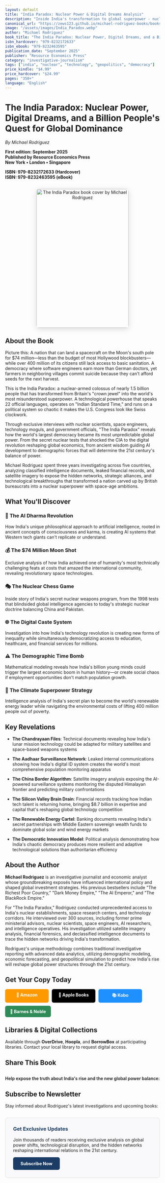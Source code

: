```yaml
---
layout: default
title: "India Paradox: Nuclear Power & Digital Dreams Analysis"
description: "Inside India's transformation to global superpower - nuclear ambitions, tech revolution, and billion-person democracy shaping world order."
canonical_url: "https://zews123.github.io/michael-rodriguez-books/books/India_Paradox"
image: "/assets/images/India_Paradox.webp"
author: "Michael Rodriguez"
book_title: "The India Paradox: Nuclear Power, Digital Dreams, and a Billion People's Quest for Global Dominance"
isbn_hardcover: "979-8232172633"
isbn_ebook: "979-8232463595"
publication_date: "September 2025"
publisher: "Resource Economics Press"
category: "investigative-journalism"
tags: ["india", "nuclear", "technology", "geopolitics", "democracy"]
price_kindle: "$4.99"
price_hardcover: "$24.99"
pages: "350+"
language: "English"
---
```


<link rel="preload" href="{{ site.baseurl }}/assets/images/India_Paradox.webp" as="image" fetchpriority="high">
<link rel="preconnect" href="https://fonts.googleapis.com" crossorigin>
<link rel="preconnect" href="https://www.amazon.com">

<style>
.book-btn{background:#1a3c65;color:#fff;padding:10px 16px;border-radius:6px;text-decoration:none;font-weight:700;display:inline-block;text-align:center;min-width:110px;border:0}.book-btn:hover{text-decoration:none;color:#fff;opacity:0.9}.book-btn-amazon{background:#ff9900}.book-btn-apple{background:#000}.book-btn-kobo{background:#1e90ff}.book-btn-bn{background:#2e8b57}.book-btn-smash{background:#ff6347}.book-buttons{display:flex;flex-wrap:wrap;gap:10px;margin-bottom:15px}@media (max-width:768px){.book-buttons{flex-direction:column}.book-btn{width:100%;margin-bottom:5px}}
</style>

# The India Paradox: Nuclear Power, Digital Dreams, and a Billion People's Quest for Global Dominance

*By Michael Rodriguez*

**First edition: September 2025**  
**Published by Resource Economics Press**  
**New York • London • Singapore**

**ISBN: 979-8232172633 (Hardcover)**  
**ISBN: 979-8232463595 (eBook)**

<div class="book-cover-container" style="text-align: center; margin: 30px 0;">
<img src="{{ site.baseurl }}/assets/images/India_Paradox.webp" alt="The India Paradox book cover by Michael Rodriguez" width="300" height="450" loading="lazy" decoding="async" class="book-cover" style="box-shadow: 0 4px 20px rgba(0,0,0,0.15); border-radius: 8px;">
</div>

## About the Book

Picture this: A nation that can land a spacecraft on the Moon's south pole for $74 million—less than the budget of most Hollywood blockbusters—while over 400 million of its citizens still lack access to basic sanitation. A democracy where software engineers earn more than German doctors, yet farmers in neighboring villages commit suicide because they can't afford seeds for the next harvest.

This is the India Paradox: a nuclear-armed colossus of nearly 1.5 billion people that has transformed from Britain's "crown jewel" into the world's most misunderstood superpower. A technological powerhouse that speaks 22 official languages, operates on "Indian Standard Time," and runs on a political system so chaotic it makes the U.S. Congress look like Swiss clockwork.

Through exclusive interviews with nuclear scientists, space engineers, technology moguls, and government officials, "The India Paradox" reveals how the world's largest democracy became its most unpredictable global power. From the secret nuclear tests that shocked the CIA to the digital revolution reshaping global economics, from ancient wisdom guiding AI development to demographic forces that will determine the 21st century's balance of power.

Michael Rodriguez spent three years investigating across five countries, analyzing classified intelligence documents, leaked financial records, and satellite imagery to expose the hidden networks, strategic alliances, and technological breakthroughs that transformed a nation carved up by British bureaucrats into a nuclear superpower with space-age ambitions.

## What You'll Discover

### 🤖 **The AI Dharma Revolution**
How India's unique philosophical approach to artificial intelligence, rooted in ancient concepts of consciousness and karma, is creating AI systems that Western tech giants can't replicate or understand.

### 💰 **The $74 Million Moon Shot** 
Exclusive analysis of how India achieved one of humanity's most technically challenging feats at costs that amazed the international community, revealing revolutionary space technologies.

### 🎭 **The Nuclear Chess Game**
Inside story of India's secret nuclear weapons program, from the 1998 tests that blindsided global intelligence agencies to today's strategic nuclear doctrine balancing China and Pakistan.

### 🌐 **The Digital Caste System**
Investigation into how India's technology revolution is creating new forms of inequality while simultaneously democratizing access to education, healthcare, and financial services for millions.

### ⚠️ **The Demographic Time Bomb**
Mathematical modeling reveals how India's billion young minds could trigger the largest economic boom in human history—or create social chaos if employment opportunities don't match population growth.

### 🔮 **The Climate Superpower Strategy**
Intelligence analysis of India's secret plan to become the world's renewable energy leader while navigating the environmental costs of lifting 400 million people out of poverty.

## Key Revelations

- **The Chandrayaan Files**: Technical documents revealing how India's lunar mission technology could be adapted for military satellites and space-based weapons systems

- **The Aadhaar Surveillance Network**: Leaked internal communications showing how India's digital ID system creates the world's most comprehensive population monitoring apparatus

- **The China Border Algorithm**: Satellite imagery analysis exposing the AI-powered surveillance systems monitoring the disputed Himalayan frontier and predicting military confrontations

- **The Silicon Valley Brain Drain**: Financial records tracking how Indian tech talent is returning home, bringing $8.7 billion in expertise and capital that's reshaping global technology competition

- **The Renewable Energy Cartel**: Banking documents revealing India's secret partnerships with Middle Eastern sovereign wealth funds to dominate global solar and wind energy markets

- **The Democratic Innovation Model**: Political analysis demonstrating how India's chaotic democracy produces more resilient and adaptive technological solutions than authoritarian efficiency

## About the Author

**Michael Rodriguez** is an investigative journalist and economic analyst whose groundbreaking exposés have influenced international policy and shaped global investment strategies. His previous bestsellers include "The Richest Poor Country," "Dark Money Empire," "The AI Emperor," and "The BlackRock Empire."

For "The India Paradox," Rodriguez conducted unprecedented access to India's nuclear establishments, space research centers, and technology corridors. He interviewed over 300 sources, including former prime ministerial advisors, nuclear scientists, space engineers, AI researchers, and intelligence operatives. His investigation utilized satellite imagery analysis, financial forensics, and declassified intelligence documents to trace the hidden networks driving India's transformation.

Rodriguez's unique methodology combines traditional investigative reporting with advanced data analytics, utilizing demographic modeling, economic forecasting, and geopolitical simulation to predict how India's rise will reshape global power structures through the 21st century.

## Get Your Copy Today

<div class="book-buttons">
<a href="https://www.amazon.com/dp/The-India-Paradox/B0FSBBG5JT" class="book-btn book-btn-amazon">🛒 Amazon</a>
<a href="https://books.apple.com/us/book/the-india-paradox-nuclear-power-digital-dreams/id6752868802" class="book-btn book-btn-apple">🍎 Apple Books</a>
<a href="https://www.kobo.com/ww/en/ebook/the-india-paradox-nuclear-power-digital-dreams-and-a-billion-people-s-quest-for-global-dominance?sId=f48a1dc2-1f0d-4c70-ab29-29ecf0d9472d&ssId=XrPyLRKt1Bkr9ZY_KOHKm" class="book-btn book-btn-kobo">📚 Kobo</a>
<a href="https://www.barnesandnoble.com/w/the-india-paradox-michael-rodriguez/1148352216?ean=2940182820226" class="book-btn book-btn-bn">🏬 Barnes & Noble</a>
</div>

## Libraries & Digital Collections

Available through **OverDrive**, **Hoopla**, and **BorrowBox** at participating libraries. Contact your local library to request digital access.

## Share This Book
<div class="social-share" style="margin:30px 0">
  <p style="margin-bottom:15px;font-weight:600">Help expose the truth about India's rise and the new global power balance:</p>
  <a href="https://twitter.com/intent/tweet?text=THE%20INDIA%20PARADOX%20reveals%20how%20the%20world's%20largest%20democracy%20became%20an%20unpredictable%20superpower%20-%20by%20Michael%20Rodriguez&url={{ site.url }}{{ site.baseurl }}{{ page.url }}&via=MRodriguezBooks" target="_blank" rel="noopener noreferrer" style="color:#1DA1F2">
    <i class="fab fa-twitter-square"></i>
  </a>
  <a href="https://www.facebook.com/sharer/sharer.php?u={{ site.url }}{{ site.baseurl }}{{ page.url }}" target="_blank" rel="noopener noreferrer" style="color:#3b5998">
    <i class="fab fa-facebook-square"></i>
  </a>
  <a href="https://www.linkedin.com/shareArticle?mini=true&url={{ site.url }}{{ site.baseurl }}{{ page.url }}&title=THE%20INDIA%20PARADOX:%20Nuclear%20Power%20Digital%20Dreams%20and%20Global%20Dominance%20by%20Michael%20Rodriguez" target="_blank" rel="noopener noreferrer" style="color:#0077b5">
    <i class="fab fa-linkedin"></i>
  </a>
  <a href="https://www.reddit.com/submit?url={{ site.url }}{{ site.baseurl }}{{ page.url }}&title=THE%20INDIA%20PARADOX:%20Nuclear%20Power%20Digital%20Dreams%20and%20Global%20Dominance" target="_blank" rel="noopener noreferrer" style="color:#FF5700">
    <i class="fab fa-reddit-square"></i>
  </a>
  <a href="https://pinterest.com/pin/create/button/?url={{ site.url }}{{ site.baseurl }}{{ page.url }}&media={{ site.url }}{{ site.baseurl }}/assets/images/India_Paradox.webp&description=THE%20INDIA%20PARADOX:%20Nuclear%20Power%20Digital%20Dreams%20and%20Global%20Dominance%20by%20Michael%20Rodriguez" target="_blank" rel="noopener noreferrer" style="color:#E60023">
    <i class="fab fa-pinterest-square"></i>
  </a>
</div>

## Subscribe to Newsletter

Stay informed about Rodriguez's latest investigations and upcoming books:

<div style="background-color: #f9f9fb; padding: 25px; border-radius: 8px; margin: 30px 0; border: 1px solid #ddd;">
  <h3 style="margin-top: 0; color: #1a3c65;">Get Exclusive Updates</h3>
  <p>Join thousands of readers receiving exclusive analysis on global power shifts, technological disruption, and the hidden networks reshaping international relations in the 21st century.</p>
  <a href="https://michael-rodriguez.kit.com/b2a1614bc4" style="background:#1a3c65;color:#fff;padding:12px 24px;border-radius:6px;text-decoration:none;font-weight:700;display:inline-block">Subscribe Now</a>
</div>

<script type="application/ld+json">
{
  "@context": "https://schema.org",
  "@graph": [
    {
      "@type": "Book",
      "@id": "{{ page.url | absolute_url }}#book",
      "name": "The India Paradox: Nuclear Power, Digital Dreams, and a Billion People's Quest for Global Dominance",
      "author": {
        "@type": "Person",
        "name": "Michael Rodriguez",
        "@id": "{{ site.url }}/about#person"
      },
      "publisher": {
        "@type": "Organization",
        "name": "Resource Economics Press"
      },
      "datePublished": "2025-09-19",
      "isbn": ["979-8232172633", "979-8232463595"],
      "bookFormat": ["Hardcover", "EBook"],
      "numberOfPages": "350",
      "inLanguage": "en",
      "genre": ["Investigative Journalism", "Geopolitics", "South Asian Studies"],
      "description": "Inside India's transformation to global superpower - nuclear ambitions, tech revolution, and billion-person democracy shaping world order.",
      "image": "{{ '/assets/images/India_Paradox.webp' | absolute_url }}",
      "url": "{{ page.url | absolute_url }}",
      "offers": [
        {
          "@type": "Offer",
          "price": "4.99",
          "priceCurrency": "USD",
          "availability": "https://schema.org/InStock",
          "url": "https://www.amazon.com/dp/The-India-Paradox/B0FSBBG5JT"
        }
      ]
    },
    {
      "@type": "FAQPage",
      "@id": "{{ page.url | absolute_url }}#faq",
      "mainEntity": [
        {
          "@type": "Question",
          "name": "What makes this book different from other India analysis?",
          "acceptedAnswer": {
            "@type": "Answer",
            "text": "The India Paradox combines three years of investigation across five countries with exclusive access to nuclear establishments, space centers, and technology corridors. It reveals how India's contradictions are actually strategic advantages in global competition."
          }
        },
        {
          "@type": "Question", 
          "name": "Does this book explain India's nuclear and space programs?",
          "acceptedAnswer": {
            "@type": "Answer",
            "text": "Yes, the book provides exclusive insights into India's secret nuclear weapons program and space achievements, including technical analysis of how India landed on the Moon's south pole for just $74 million."
          }
        },
        {
          "@type": "Question",
          "name": "What new information does the book reveal about India's technology revolution?",
          "acceptedAnswer": {
            "@type": "Answer",
            "text": "The book exposes India's unique AI development approach rooted in ancient philosophy, the Aadhaar surveillance network, and how Indian tech talent returning from Silicon Valley is reshaping global technology competition."
          }
        },
        {
          "@type": "Question",
          "name": "Is this book suitable for readers unfamiliar with Indian politics and economics?",
          "acceptedAnswer": {
            "@type": "Answer",
            "text": "Absolutely. Rodriguez explains complex geopolitical relationships through compelling narratives and real stories, making India's transformation accessible to anyone interested in global power dynamics and technological disruption."
          }
        }
      ]
    }
  ]
}
</script>

